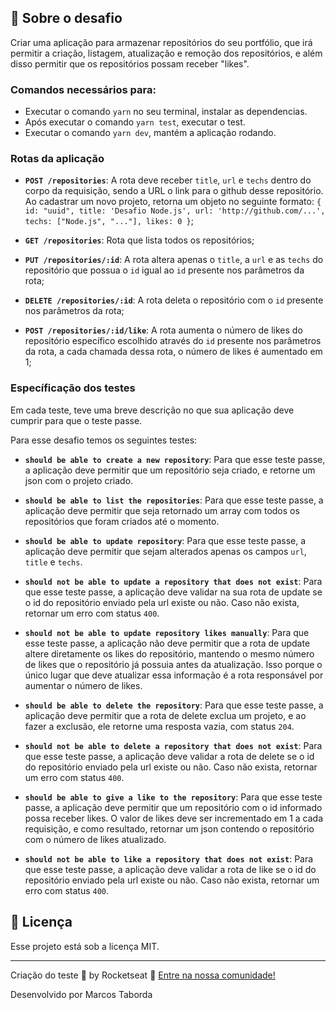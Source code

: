 ## :rocket: Sobre o desafio

Criar uma aplicação para armazenar repositórios do seu portfólio, que irá permitir a criação, listagem, atualização e remoção dos repositórios, e além disso permitir que os repositórios possam receber "likes".

###  Comandos necessários para:

- Executar o comando `yarn` no seu terminal, instalar as dependencias.
- Após executar o comando `yarn test`, executar o test.
- Executar o comando `yarn dev`, mantém a aplicação rodando.

### Rotas da aplicação

- **`POST /repositories`**: A rota deve receber `title`, `url` e `techs` dentro do corpo da requisição, sendo a URL o link para o github desse repositório. Ao cadastrar um novo projeto, retorna um objeto no seguinte formato: `{ id: "uuid", title: 'Desafio Node.js', url: 'http://github.com/...', techs: ["Node.js", "..."], likes: 0 }`;

- **`GET /repositories`**: Rota que lista todos os repositórios;

- **`PUT /repositories/:id`**: A rota altera apenas o `title`, a `url` e as `techs` do repositório que possua o `id` igual ao `id` presente nos parâmetros da rota;

- **`DELETE /repositories/:id`**: A rota deleta o repositório com o `id` presente nos parâmetros da rota;

- **`POST /repositories/:id/like`**: A rota aumenta o número de likes do repositório específico escolhido através do `id` presente nos parâmetros da rota, a cada chamada dessa rota, o número de likes é aumentado em 1;

### Específicação dos testes

Em cada teste, teve uma breve descrição no que sua aplicação deve cumprir para que o teste passe.

Para esse desafio temos os seguintes testes:

- **`should be able to create a new repository`**: Para que esse teste passe, a aplicação deve permitir que um repositório seja criado, e retorne um json com o projeto criado.

- **`should be able to list the repositories`**: Para que esse teste passe, a aplicação deve permitir que seja retornado um array com todos os repositórios que foram criados até o momento.

- **`should be able to update repository`**: Para que esse teste passe, a aplicação deve permitir que sejam alterados apenas os campos `url`, `title` e `techs`.

- **`should not be able to update a repository that does not exist`**: Para que esse teste passe, a aplicação deve validar na sua rota de update se o id do repositório enviado pela url existe ou não. Caso não exista, retornar um erro com status `400`.

- **`should not be able to update repository likes manually`**: Para que esse teste passe, a aplicação não deve permitir que a rota de update altere diretamente os likes do repositório, mantendo o mesmo número de likes que o repositório já possuia antes da atualização. Isso porque o único lugar que deve atualizar essa informação é a rota responsável por aumentar o número de likes.

- **`should be able to delete the repository`**: Para que esse teste passe, a aplicação deve permitir que a rota de delete exclua um projeto, e ao fazer a exclusão, ele retorne uma resposta vazia, com status `204`.

- **`should not be able to delete a repository that does not exist`**: Para que esse teste passe, a aplicação deve validar a rota de delete se o id do repositório enviado pela url existe ou não. Caso não exista, retornar um erro com status `400`.

- **`should be able to give a like to the repository`**: Para que esse teste passe, a aplicação deve permitir que um repositório com o id informado possa receber likes. O valor de likes deve ser incrementado em 1 a cada requisição, e como resultado, retornar um json contendo o repositório com o número de likes atualizado.

- **`should not be able to like a repository that does not exist`**: Para que esse teste passe, a aplicação deve validar a rota de like se o id do repositório enviado pela url existe ou não. Caso não exista, retornar um erro com status `400`.

## :memo: Licença

Esse projeto está sob a licença MIT.

---

Criação do teste 💜 by Rocketseat :wave: [Entre na nossa comunidade!](https://discordapp.com/invite/gCRAFhc)

Desenvolvido por Marcos Taborda
